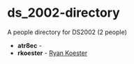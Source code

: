 # ds_2002-directory

A people directory for DS2002 (2 people)

- **atr8ec** - [](people/atr8ec/)
- **rkoester** - [Ryan Koester](people/rkoester/)

